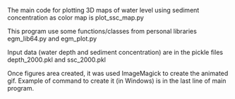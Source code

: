 The main code for plotting 3D maps of water level using sediment concentration as color map is plot_ssc_map.py

This program use some functions/classes from personal libraries egm_lib64.py and egm_plot.py

Input data (water depth and sediment concentration) are in the pickle files depth_2000.pkl and ssc_2000.pkl

Once figures area created, it was used ImageMagick to create the animated gif. Example of command to create it (in Windows)
is in the last line of main program.
